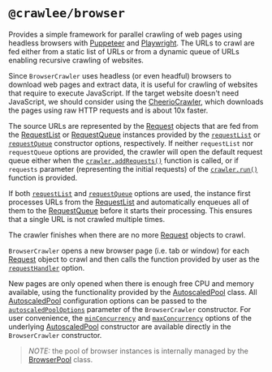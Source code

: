 # `@crawlee/browser`

Provides a simple framework for parallel crawling of web pages using headless browsers with [Puppeteer](https://github.com/puppeteer/puppeteer) and [Playwright](https://github.com/microsoft/playwright). The URLs to crawl are fed either from a static list of URLs or from a dynamic queue of URLs enabling recursive crawling of websites.

Since `BrowserCrawler` uses headless (or even headful) browsers to download web pages and extract data, it is useful for crawling of websites that require to execute JavaScript. If the target website doesn't need JavaScript, we should consider using the [CheerioCrawler](https://crawlee.dev/api/cheerio-crawler/class/CheerioCrawler), which downloads the pages using raw HTTP requests and is about 10x faster.

The source URLs are represented by the [Request](https://crawlee.dev/api/core/class/Request) objects that are fed from the [RequestList](https://crawlee.dev/api/core/class/RequestList) or [RequestQueue](https://crawlee.dev/api/core/class/RequestQueue) instances provided by the [`requestList`](https://crawlee.dev/api/browser-crawler/interface/BrowserCrawlerOptions#requestList) or [`requestQueue`](https://crawlee.dev/api/browser-crawler/interface/BrowserCrawlerOptions#requestQueue) constructor options, respectively. If neither `requestList` nor `requestQueue` options are provided, the crawler will open the default request queue either when the [`crawler.addRequests()`](https://crawlee.dev/api/browser-crawler/class/BrowserCrawler#addRequests) function is called, or if `requests` parameter (representing the initial requests) of the [`crawler.run()`](https://crawlee.dev/api/browser-crawler/class/BrowserCrawler#run) function is provided.

If both [`requestList`](https://crawlee.dev/api/browser-crawler/interface/BrowserCrawlerOptions#requestList) and [`requestQueue`](https://crawlee.dev/api/browser-crawler/interface/BrowserCrawlerOptions#requestQueue) options are used, the instance first processes URLs from the [RequestList](https://crawlee.dev/api/core/class/RequestList) and automatically enqueues all of them to the [RequestQueue](https://crawlee.dev/api/core/class/RequestQueue) before it starts their processing. This ensures that a single URL is not crawled multiple times.

The crawler finishes when there are no more [Request](https://crawlee.dev/api/core/class/Request) objects to crawl.

`BrowserCrawler` opens a new browser page (i.e. tab or window) for each [Request](https://crawlee.dev/api/core/class/Request) object to crawl and then calls the function provided by user as the [`requestHandler`](https://crawlee.dev/api/browser-crawler/interface/BrowserCrawlerOptions#requestHandler) option.

New pages are only opened when there is enough free CPU and memory available, using the functionality provided by the [AutoscaledPool](https://crawlee.dev/api/core/class/AutoscaledPool) class.
All [AutoscaledPool](https://crawlee.dev/api/core/class/AutoscaledPool) configuration options can be passed to the [`autoscaledPoolOptions`](https://crawlee.dev/api/browser-crawler/interface/BrowserCrawlerOptions#autoscaledPoolOptions) parameter of the `BrowserCrawler` constructor. For user convenience, the [`minConcurrency`](https://crawlee.dev/api/core/interface/AutoscaledPoolOptions#minConcurrency) and [`maxConcurrency`](https://crawlee.dev/api/core/interface/AutoscaledPoolOptions#maxConcurrency) options of the underlying [AutoscaledPool](https://crawlee.dev/api/core/class/AutoscaledPool) constructor are available directly in the `BrowserCrawler` constructor.

> *NOTE:* the pool of browser instances is internally managed by the [BrowserPool](https://crawlee.dev/api/browser-pool/class/BrowserPool) class.
